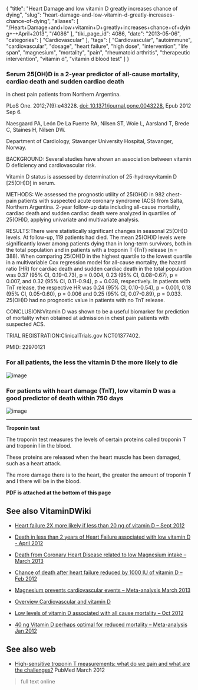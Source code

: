 {
    "title": "Heart Damage and low vitamin D greatly increases chance of dying",
    "slug": "heart-damage-and-low-vitamin-d-greatly-increases-chance-of-dying",
    "aliases": [
        "/Heart+Damage+and+low+vitamin+D+greatly+increases+chance+of+dying+-+April+2013",
        "/4086"
    ],
    "tiki_page_id": 4086,
    "date": "2013-05-06",
    "categories": [
        "Cardiovascular"
    ],
    "tags": [
        "Cardiovascular",
        "autoimmune",
        "cardiovascular",
        "dosage",
        "heart failure",
        "high dose",
        "intervention",
        "life span",
        "magnesium",
        "mortality",
        "pain",
        "rheumatoid arthritis",
        "therapeutic intervention",
        "vitamin d",
        "vitamin d blood test"
    ]
}


### Serum 25(OH)D is a 2-year predictor of all-cause mortality, cardiac death and sudden cardiac death  
 in chest pain patients from Northern Argentina.

PLoS One. 2012;7(9):e43228. [doi: 10.1371/journal.pone.0043228.](https://doi.org/10.1371/journal.pone.0043228.) Epub 2012 Sep 6.

Naesgaard PA, León De La Fuente RA, Nilsen ST, Woie L, Aarsland T, Brede C, Staines H, Nilsen DW.

Department of Cardiology, Stavanger University Hospital, Stavanger, Norway.

BACKGROUND: Several studies have shown an association between vitamin D deficiency and cardiovascular risk. 

Vitamin D status is assessed by determination of 25-hydroxyvitamin D <span>[25(OH)D]</span> in serum.

METHODS: We assessed the prognostic utility of 25(OH)D in 982 chest-pain patients with suspected acute coronary syndrome (ACS) from Salta, Northern Argentina. 2-year follow-up data including all-cause mortality, cardiac death and sudden cardiac death were analyzed in quartiles of 25(OH)D, applying univariate and multivariate analysis.

RESULTS:There were statistically significant changes in seasonal 25(OH)D levels. At follow-up, 119 patients had died. The mean 25(OH)D levels were significantly lower among patients dying than in long-term survivors, both in the total population and in patients with a troponin T (TnT) release (n = 388). When comparing 25(OH)D in the highest quartile to the lowest quartile in a multivariable Cox regression model for all-cause mortality, the hazard ratio (HR) for cardiac death and sudden cardiac death in the total population was 0.37 (95% CI, 0.19-0.73), p = 0.004, 0.23 (95% CI, 0.08-0.67), p = 0.007, and 0.32 (95% CI, 0.11-0.94), p = 0.038, respectively. In patients with TnT release, the respective HR was 0.24 (95% CI, 0.10-0.54), p = 0.001, 0.18 (95% CI, 0.05-0.60), p = 0.006 and 0.25 (95% CI, 0.07-0.89), p = 0.033. 25(OH)D had no prognostic value in patients with no TnT release.

CONCLUSION:Vitamin D was shown to be a useful biomarker for prediction of mortality when obtained at admission in chest pain patients with suspected ACS.

TRIAL REGISTRATION:ClinicalTrials.gov NCT01377402.

PMID:    22970121 

### For all patients, the less the vitamin D the more likely to die

<img src="https://d1bk1kqxc0sym.cloudfront.net/attachments/jpeg/argentina.jpg" alt="image">

### For patients with heart damage (TnT), low vitamin D was a good predictor of death within 750 days

<img src="https://d1bk1kqxc0sym.cloudfront.net/attachments/jpeg/agentina-tnt.jpg" alt="image">

---

 **Troponin test** 

The troponin test measures the levels of certain proteins called troponin T and troponin I in the blood. 

These proteins are released when the heart muscle has been damaged, such as a heart attack. 

The more damage there is to the heart, the greater the amount of troponin T and I there will be in the blood.

 **PDF is attached at the bottom of this page** 

## See also VitaminDWiki

* [Heart failure 2X more likely if less than 20 ng of vitamin D – Sept 2012](/posts/heart-failure-2x-more-likely-if-less-than-20-ng-of-vitamin-d)

* [Death in less than 2 years of Heart Failure associated with low vitamin D - April 2012](/posts/death-in-less-than-2-years-of-heart-failure-associated-with-low-vitamin-d)

* [Death from Coronary Heart Disease related to low Magnesium intake – March 2013](/posts/death-from-coronary-heart-disease-related-to-low-magnesium-intake)

* [Chance of death after heart failure reduced by 1000 IU of vitamin D – Feb 2012](/posts/chance-of-death-after-heart-failure-reduced-by-1000-iu-of-vitamin-d)

* [Magnesium prevents cardiovascular events – Meta-analysis March 2013](/posts/magnesium-prevents-cardiovascular-events-meta-analysis)

* [Overview Cardiovascular and vitamin D](/posts/overview-cardiovascular-and-vitamin-d)

* [Low levels of vitamin D associated with all cause mortality – Oct 2012](/posts/low-levels-of-vitamin-d-associated-with-all-cause-mortality)

* [40 ng Vitamin D perhaps optimal for reduced mortality – Meta-analysis Jan 2012](/posts/40-ng-vitamin-d-perhaps-optimal-for-reduced-mortality-meta-analysis)

## See also web

* [High-sensitive troponin T measurements: what do we gain and what are the challenges?](http://www.ncbi.nlm.nih.gov/pubmed/22267244) PubMed March 2012

> full text online